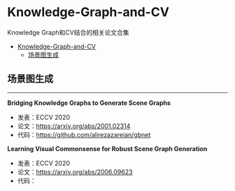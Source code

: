 # Knowledge-Graph-and-CV

Knowledge Graph和CV结合的相关论文合集

- [Knowledge-Graph-and-CV](#knowledge-graph-and-cv)
  * [场景图生成](#场景图生成)

## 场景图生成

***

**Bridging Knowledge Graphs to Generate Scene Graphs**

* 发表：ECCV 2020
* 论文：https://arxiv.org/abs/2001.02314
* 代码：https://github.com/alirezazareian/gbnet

**Learning Visual Commonsense for Robust Scene Graph Generation**

* 发表：ECCV 2020
* 论文：https://arxiv.org/abs/2006.09623
* 代码：